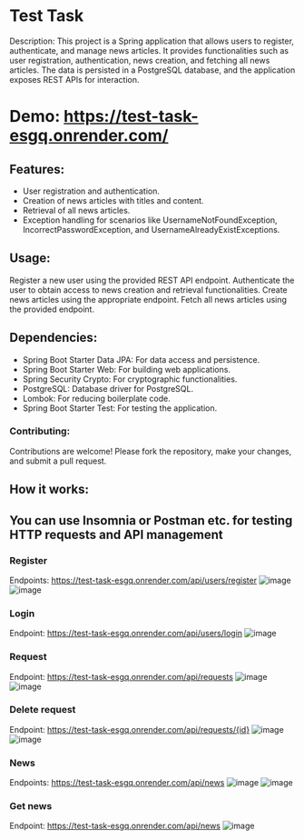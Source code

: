 # Test Task
Description:
This project is a Spring application that allows users to register, authenticate, and manage news articles. It provides functionalities such as user registration, authentication, news creation, and fetching all news articles. The data is persisted in a PostgreSQL database, and the application exposes REST APIs for interaction.

# Demo: https://test-task-esgq.onrender.com/ 

## Features:
* User registration and authentication.
* Creation of news articles with titles and content.
* Retrieval of all news articles.
* Exception handling for scenarios like UsernameNotFoundException, IncorrectPasswordException, and UsernameAlreadyExistExceptions.

## Usage:
Register a new user using the provided REST API endpoint.
Authenticate the user to obtain access to news creation and retrieval functionalities.
Create news articles using the appropriate endpoint.
Fetch all news articles using the provided endpoint.

## Dependencies:
* Spring Boot Starter Data JPA: For data access and persistence.
* Spring Boot Starter Web: For building web applications.
* Spring Security Crypto: For cryptographic functionalities.
* PostgreSQL: Database driver for PostgreSQL.
* Lombok: For reducing boilerplate code.
* Spring Boot Starter Test: For testing the application.
### Contributing:
Contributions are welcome! Please fork the repository, make your changes, and submit a pull request.

## How it works:
## You can use Insomnia or Postman etc. for testing HTTP requests and API management
### Register
Endpoints:
https://test-task-esgq.onrender.com/api/users/register
![image](https://github.com/Damirbek05/test-task/assets/124022133/6b91519b-afb5-48e2-b260-48893bae0728)
![image](https://github.com/Damirbek05/test-task/assets/124022133/b0e619aa-e229-41b6-87c3-44dec27722ec)
### Login
Endpoint:
https://test-task-esgq.onrender.com/api/users/login
![image](https://github.com/Damirbek05/test-task/assets/124022133/33433b93-35fe-49fa-8155-ce367ba50f9e)
### Request
Endpoint:
https://test-task-esgq.onrender.com/api/requests
![image](https://github.com/Damirbek05/test-task/assets/124022133/a1e5454d-2c47-4dff-80c6-c01bbc58b364)
![image](https://github.com/Damirbek05/test-task/assets/124022133/a30023f7-6d1e-4c89-bf55-e62c2ef7eb91)
### Delete request
Endpoint:
https://test-task-esgq.onrender.com/api/requests/{id}
![image](https://github.com/Damirbek05/test-task/assets/124022133/53ade4ec-3601-4861-b75b-4d3e5ff01502)
![image](https://github.com/Damirbek05/test-task/assets/124022133/f7e49aa7-9b80-445b-9cc7-ef9d6fb9eccd)
### News
Endpoints:
https://test-task-esgq.onrender.com/api/news
![image](https://github.com/Damirbek05/test-task/assets/124022133/68b145c2-a37d-4516-b6cd-4a69a4d61660)
![image](https://github.com/Damirbek05/test-task/assets/124022133/d6f06bec-8e64-4d8f-96b1-59fd427a5db1)
### Get news
Endpoint:
https://test-task-esgq.onrender.com/api/news
![image](https://github.com/Damirbek05/test-task/assets/124022133/ee72c97c-9026-4549-8cf5-00f9de1a7a67)







